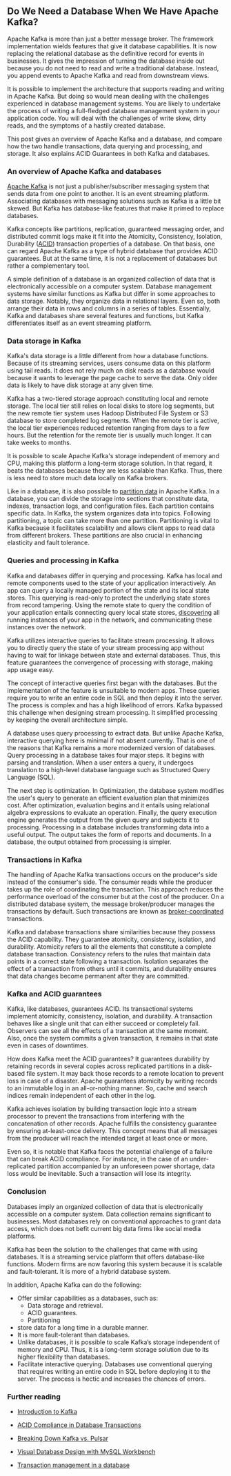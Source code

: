 ## Do We Need a Database When We Have Apache Kafka?

Apache Kafka is more than just a better message broker. The framework implementation wields features that give it database capabilities. It is now replacing the relational database as the definitive record for events in businesses. It gives the impression of turning the database inside out because you do not need to read and write a traditional database. Instead, you append events to Apache Kafka and read from downstream views.

It is possible to implement the architecture that supports reading and writing in Apache Kafka. But doing so would mean dealing with the challenges experienced in database management systems. You are likely to undertake the process of writing a full-fledged database management system in your application code. You will deal with the challenges of write skew, dirty reads, and the symptoms of a hastily created database.

This post gives an overview of Apache Kafka and a database, and compare how the two handle transactions, data querying and processing, and storage. It also explains ACID Guarantees in both Kafka and databases.

### An overview of Apache Kafka and databases
[Apache Kafka](https://kafka.apache.org/) is not just a publisher/subscriber messaging system that sends data from one point to another. It is an event streaming platform. Associating databases with messaging solutions such as Kafka is a little bit skewed. But Kafka has database-like features that make it primed to replace databases.

Kafka concepts like partitions, replication, guaranteed messaging order, and distributed commit logs make it fit into the Atomicity, Consistency, Isolation, Durability ([ACID](/engineering-education/ensuring-acid-compliance-in-database-transactions/)) transaction properties of a database. On that basis, one can regard Apache Kafka as a type of hybrid database that provides ACID guarantees. But at the same time, it is not a replacement of databases but rather a complementary tool.

A simple definition of a database is an organized collection of data that is electronically accessible on a computer system. Database management systems have similar functions as Kafka but differ in some approaches to data storage. Notably, they organize data in relational layers. Even so, both arrange their data in rows and columns in a series of tables. Essentially, Kafka and databases share several features and functions, but Kafka differentiates itself as an event streaming platform.

### Data storage in Kafka
Kafka's data storage is a little different from how a database functions. Because of its streaming services, users consume data on this platform using tail reads. It does not rely much on disk reads as a database would because it wants to leverage the page cache to serve the data. Only older data is likely to have disk storage at any given time.

Kafka has a two-tiered storage approach constituting local and remote storage. The local tier still relies on local disks to store log segments, but the new remote tier system uses Hadoop Distributed File System or S3 database to store completed log segments. When the remote tier is active, the local tier experiences reduced retention ranging from days to a few hours. But the retention for the remote tier is usually much longer. It can take weeks to months.

It is possible to scale Apache Kafka's storage independent of memory and CPU, making this platform a long-term storage solution. In that regard, it beats the databases because they are less scalable than Kafka. Thus, there is less need to store much data locally on Kafka brokers.

Like in a database, it is also possible to [partition data](https://kafka.apache.org/081/documentation.html) in Apache Kafka. In a database, you can divide the storage into sections that constitute data, indexes, transaction logs, and configuration files. Each partition contains specific data. In Kafka, the system organizes data into topics. Following partitioning, a topic can take more than one partition. Partitioning is vital to Kafka because it facilitates scalability and allows client apps to read data from different brokers. These partitions are also crucial in enhancing elasticity and fault tolerance.

### Queries and processing in Kafka
Kafka and databases differ in querying and processing. Kafka has local and remote components used to the state of your application interactively. An app can query a locally managed portion of the state and its local state stores. This querying is read-only to protect the underlying state stores from record tampering. Using the remote state to query the condition of your application entails connecting query local state stores, [discovering](https://kafka.apache.org/10/documentation/streams/developer-guide/interactive-queries.html) all running instances of your app in the network, and communicating these instances over the network.

Kafka utilizes interactive queries to facilitate stream processing. It allows you to directly query the state of your stream processing app without having to wait for linkage between state and external databases. Thus, this feature guarantees the convergence of processing with storage, making app usage easy.

The concept of interactive queries first began with the databases. But the implementation of the feature is unsuitable to modern apps. These queries require you to write an entire code in SQL and then deploy it into the server. The process is complex and has a high likelihood of errors. Kafka bypassed this challenge when designing stream processing. It simplified processing by keeping the overall architecture simple.

A database uses query processing to extract data. But unlike Apache Kafka, interactive querying here is minimal if not absent currently. That is one of the reasons that Kafka remains a more modernized version of databases. Query processing in a database takes four major steps. It begins with parsing and translation. When a user enters a query, it undergoes translation to a high-level database language such as Structured Query Language (SQL).

The next step is optimization. In Optimization, the database system modifies the user's query to generate an efficient evaluation plan that minimizes cost. After optimization, evaluation begins and it entails using relational algebra expressions to evaluate an operation. Finally, the query execution engine generates the output from the given query and subjects it to processing. Processing in a database includes transforming data into a useful output. The output takes the form of reports and documents. In a database, the output obtained from processing is simpler.

### Transactions in Kafka
The handling of Apache Kafka transactions occurs on the producer's side instead of the consumer's side. The consumer reads while the producer takes up the role of coordinating the transaction. This approach reduces the performance overload of the consumer but at the cost of the producer. On a distributed database system, the message broker/producer manages the transactions by default. Such transactions are known as [broker-coordinated](https://www.ibm.com/docs/en/integration-bus/9.0.0?topic=behavior-message-flow-transactions) transactions.

Kafka and database transactions share similarities because they possess the ACID capability. They guarantee atomicity, consistency, isolation, and durability. Atomicity refers to all the elements that constitute a complete database transaction. Consistency refers to the rules that maintain data points in a correct state following a transaction. Isolation separates the effect of a transaction from others until it commits, and durability ensures that data changes become permanent after they are committed.

### Kafka and ACID guarantees
Kafka, like databases, guarantees ACID. Its transactional systems implement atomicity, consistency, isolation, and durability. A transaction behaves like a single unit that can either succeed or completely fail. Observers can see all the effects of a transaction at the same moment. Also, once the system commits a given transaction, it remains in that state even in cases of downtimes.

How does Kafka meet the ACID guarantees? It guarantees durability by retaining records in several copies across replicated partitions in a disk-based file system. It may back those records to a remote location to prevent loss in case of a disaster. Apache guarantees atomicity by writing records to an immutable log in an all-or-nothing manner. So, cache and search indices remain independent of each other in the log.

Kafka achieves isolation by building transaction logic into a stream processor to prevent the transactions from interfering with the concatenation of other records. Apache fulfills the consistency guarantee by ensuring at-least-once delivery. This concept means that all messages from the producer will reach the intended target at least once or more.

Even so, it is notable that Kafka faces the potential challenge of a failure that can break ACID compliance. For instance, in the case of an under-replicated partition accompanied by an unforeseen power shortage, data loss would be inevitable. Such a transaction will lose its integrity.

### Conclusion
Databases imply an organized collection of data that is electronically accessible on a computer system. Data collection remains significant to businesses. Most databases rely on conventional approaches to grant data access, which does not befit current big data firms like social media platforms.

Kafka has been the solution to the challenges that came with using databases. It is a streaming service platform that offers database-like functions. Modern firms are now favoring this system because it is scalable and fault-tolerant. It is more of a hybrid database system.

In addition, Apache Kafka can do the following: 
- Offer similar capabilities as a databases, such as:
	- Data storage and retrieval.
    - ACID guarantees.
    - Partitioning
- store data for a long time in a durable manner.
- It is more fault-tolerant than databases.
- Unlike databases, it is possible to scale Kafka’s storage independent of memory and CPU. Thus, it is a long-term storage solution due to its higher flexibility than databases.
- Facilitate interactive querying. Databases use conventional querying that requires writing an entire code in SQL before deploying it to the server. The process is hectic and increases the chances of errors.

### Further reading 
- [Introduction to Kafka](/engineering-education/introduction-to-kafka/)

- [ACID Compliance in Database Transactions](/engineering-education/ensuring-acid-compliance-in-database-transactions/)

- [Breaking Down Kafka vs. Pulsar](/engineering-education/breaking-down-kafka-vs-pulsar/)

- [Visual Database Design with MySQL Workbench](/engineering-education/visual-database-design-with-mysql-workbench/)

- [Transaction management in a database](/engineering-education/transaction-management-in-database/)